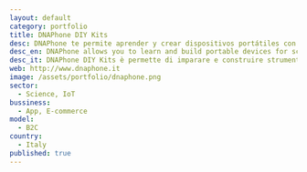 ```yaml
---
layout: default
category: portfolio
title: DNAPhone DIY Kits
desc: DNAPhone te permite aprender y crear dispositivos portátiles con propósitos científicos a través de Internet de las cosas, de una forma económica y simple.
desc_en: DNAPhone allows you to learn and build portable devices for scientific purposes througt IoT technologies, in an economic and simple way
desc_it: DNAPhone DIY Kits è permette di imparare e construire strumenti portatili di analisi per il settore agroalimentare. Semplici, affidabili ed economici.
web: http://www.dnaphone.it
image: /assets/portfolio/dnaphone.png
sector: 
  - Science, IoT
bussiness: 
  - App, E-commerce
model:
  - B2C
country: 
  - Italy
published: true
---
```


